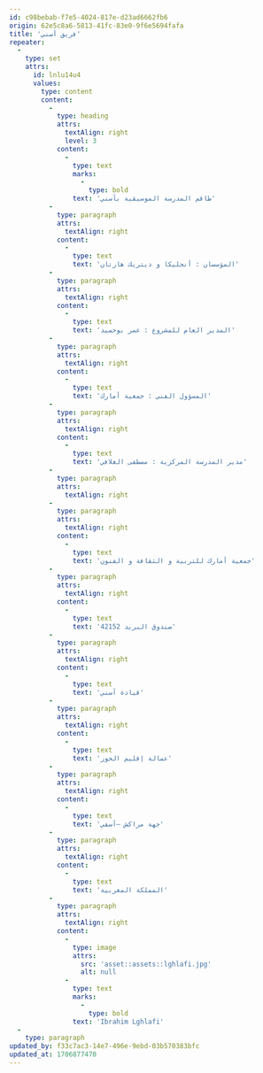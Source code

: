 ```yaml
---
id: c98bebab-f7e5-4024-817e-d23ad6662fb6
origin: 62e5c8a6-5813-41fc-83e0-9f6e5694fafa
title: 'فريق أسني'
repeater:
  -
    type: set
    attrs:
      id: lnlu14u4
      values:
        type: content
        content:
          -
            type: heading
            attrs:
              textAlign: right
              level: 3
            content:
              -
                type: text
                marks:
                  -
                    type: bold
                text: 'ﻃﺎﻗﻢ اﻟﻤﺪرﺳﺔ اﻟﻤﻮﺳﻴﻘﻴﺔ ﺑﺂﺳﻨﻲ'
          -
            type: paragraph
            attrs:
              textAlign: right
            content:
              -
                type: text
                text: 'المؤسسان : أنجليكا و ديتريك هارتان'
          -
            type: paragraph
            attrs:
              textAlign: right
            content:
              -
                type: text
                text: 'المدير العام للمشروع : عمر بوحميد'
          -
            type: paragraph
            attrs:
              textAlign: right
            content:
              -
                type: text
                text: 'المسؤول الفني : جمعية أمارك'
          -
            type: paragraph
            attrs:
              textAlign: right
            content:
              -
                type: text
                text: 'مدير المدرسة المركزية : مصطفى الغلافي'
          -
            type: paragraph
            attrs:
              textAlign: right
          -
            type: paragraph
            attrs:
              textAlign: right
            content:
              -
                type: text
                text: 'ﺟﻤﻌﻴﺔ أﻣﺎرك ﻟﻠﺘﺮﺑﻴﺔ و اﻟﺜﻘﺎﻓﺔ و اﻟﻔﻨﻮن'
          -
            type: paragraph
            attrs:
              textAlign: right
            content:
              -
                type: text
                text: 'ﺻﻨﺪوق اﻟﺒﺮﻳﺪ 42152'
          -
            type: paragraph
            attrs:
              textAlign: right
            content:
              -
                type: text
                text: 'ﻗﻴﺎدة آﺳﻨﻲ'
          -
            type: paragraph
            attrs:
              textAlign: right
            content:
              -
                type: text
                text: 'ﻋﻤﺎﻟﺔ إﻗﻠﻴﻢ اﻟﺤﻮز'
          -
            type: paragraph
            attrs:
              textAlign: right
            content:
              -
                type: text
                text: 'جهة مراكش –آسفي'
          -
            type: paragraph
            attrs:
              textAlign: right
            content:
              -
                type: text
                text: 'المملكة المغربية'
          -
            type: paragraph
            attrs:
              textAlign: right
            content:
              -
                type: image
                attrs:
                  src: 'asset::assets::lghlafi.jpg'
                  alt: null
              -
                type: text
                marks:
                  -
                    type: bold
                text: 'Ibrahim Lghlafi'
  -
    type: paragraph
updated_by: f33c7ac3-14e7-496e-9ebd-03b570383bfc
updated_at: 1706877470
---
```

